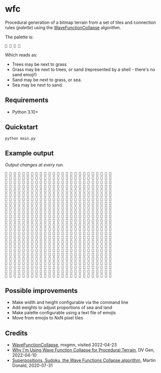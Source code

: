 # wfc

Procedural generation of a bitmap terrain from a set of tiles and connection rules (_palette_) using the [WaveFunctionCollapse](https://github.com/mxgmn/WaveFunctionCollapse) algorithm.

The palette is:

```
🌳 🌿 🐚 🌊
```

Which reads as:

* Trees may be next to grass
* Grass may be next to trees, or sand (represented by a shell - there's no sand emoji!)
* Sand may be next to grass, or sea.
* Sea may be next to sand.

## Requirements

- Python 3.10+

## Quickstart

```
python main.py
```

## Example output

_Output changes at every run._

```
🌿 🐚 🌊 🌊 🐚 🐚 🐚 🐚 🌿 🌿 🌿 🐚 🌊 🐚 🐚 🌊 🐚 🌿 🐚 🐚 🐚 🐚 🌊 🌊 🐚 
🐚 🐚 🐚 🐚 🌿 🐚 🌿 🌿 🌳 🌿 🐚 🌊 🐚 🌿 🐚 🌊 🐚 🌿 🐚 🐚 🌊 🌊 🌊 🐚 🐚 
🐚 🐚 🌿 🌿 🌿 🌿 🌳 🌿 🌿 🐚 🐚 🐚 🌿 🐚 🌿 🐚 🐚 🐚 🌿 🐚 🌊 🌊 🌊 🐚 🌿 
🐚 🌿 🌿 🌳 🌿 🌳 🌳 🌳 🌿 🌿 🌿 🌿 🌿 🐚 🐚 🌊 🐚 🐚 🐚 🌿 🐚 🐚 🐚 🌿 🌿 
🌿 🐚 🌿 🌳 🌿 🌳 🌿 🌳 🌳 🌳 🌳 🌿 🌳 🌿 🐚 🐚 🐚 🌊 🐚 🐚 🌊 🌊 🐚 🌿 🌿 
🌿 🌿 🐚 🌿 🌿 🌳 🌳 🌳 🌿 🌳 🌳 🌳 🌳 🌿 🐚 🌊 🌊 🌊 🐚 🐚 🌊 🌊 🐚 🌿 🌳 
🌿 🌳 🌿 🌳 🌳 🌳 🌳 🌳 🌿 🌿 🌳 🌳 🌳 🌳 🌿 🐚 🐚 🐚 🌊 🐚 🌊 🐚 🌿 🌿 🌳 
🌳 🌳 🌳 🌿 🌳 🌿 🌳 🌿 🌿 🐚 🌿 🌳 🌳 🌿 🌿 🐚 🌊 🐚 🌊 🌊 🐚 🌊 🐚 🌿 🌳 
🌿 🌳 🌿 🌳 🌳 🌳 🌿 🐚 🌿 🐚 🌿 🌿 🌿 🌿 🐚 🐚 🌊 🌊 🐚 🐚 🌊 🌊 🐚 🌿 🌳 
🌳 🌳 🌳 🌳 🌿 🌳 🌳 🌿 🌿 🐚 🐚 🐚 🐚 🐚 🐚 🌊 🌊 🐚 🐚 🌊 🐚 🌊 🐚 🌿 🌳 
🌳 🌳 🌿 🌿 🌿 🌳 🌿 🐚 🐚 🐚 🐚 🌿 🐚 🌊 🌊 🌊 🌊 🐚 🌊 🐚 🐚 🐚 🌿 🌿 🌳 
🌳 🌿 🌳 🌳 🌿 🌳 🌿 🐚 🌿 🌿 🐚 🐚 🌿 🐚 🐚 🌊 🐚 🐚 🐚 🌊 🌊 🐚 🌿 🌿 🌳 
🌿 🌿 🌳 🌳 🌳 🌿 🌿 🐚 🌿 🌿 🌿 🌿 🐚 🐚 🌿 🐚 🌊 🐚 🌊 🐚 🌊 🐚 🐚 🌿 🌳 
🌳 🌳 🌳 🌳 🌿 🐚 🐚 🐚 🌿 🌿 🌿 🐚 🌿 🐚 🌿 🐚 🌊 🌊 🌊 🐚 🐚 🌊 🐚 🌿 🌿 
🌳 🌳 🌳 🌿 🌿 🌿 🐚 🌊 🐚 🐚 🐚 🌿 🌳 🌿 🌿 🌿 🐚 🌊 🐚 🌿 🐚 🐚 🐚 🐚 🐚 
🌳 🌿 🌿 🐚 🐚 🐚 🌊 🌊 🌊 🐚 🐚 🌿 🌿 🐚 🐚 🐚 🐚 🌊 🌊 🐚 🌊 🌊 🌊 🌊 🌊 
🌿 🐚 🌿 🌿 🐚 🐚 🌊 🐚 🐚 🐚 🌿 🌿 🐚 🌊 🌊 🐚 🌊 🌊 🐚 🐚 🐚 🐚 🌊 🐚 🐚 
🌿 🐚 🐚 🌿 🌿 🐚 🐚 🌿 🐚 🐚 🌿 🐚 🌿 🐚 🌊 🌊 🌊 🌊 🌊 🐚 🐚 🌊 🌊 🌊 🌊 
🐚 🐚 🌊 🐚 🌿 🌿 🐚 🐚 🐚 🌿 🌿 🐚 🐚 🐚 🌊 🌊 🐚 🐚 🐚 🌿 🌿 🐚 🌊 🐚 🐚 
🌊 🌊 🌊 🐚 🌿 🐚 🐚 🌿 🌿 🌿 🐚 🌊 🌊 🌊 🌊 🐚 🌿 🌿 🌿 🌳 🌿 🌿 🐚 🌿 🐚 
🌊 🌊 🐚 🐚 🐚 🌿 🐚 🌿 🌳 🌿 🐚 🌊 🌊 🐚 🐚 🌿 🌳 🌳 🌿 🌿 🌳 🌿 🐚 🌿 🌿 
🐚 🌊 🐚 🌿 🌿 🌿 🌿 🌿 🌳 🌳 🌿 🐚 🐚 🐚 🐚 🐚 🌿 🌿 🌿 🌿 🌿 🌿 🐚 🌿 🌳 
🐚 🌊 🌊 🐚 🌿 🌳 🌿 🌳 🌿 🌿 🐚 🐚 🌿 🐚 🌊 🐚 🌿 🐚 🌿 🌿 🌳 🌿 🐚 🐚 🌿 
🐚 🌊 🐚 🌿 🌳 🌿 🌿 🌿 🌳 🌳 🌿 🌿 🐚 🐚 🌊 🐚 🌿 🐚 🐚 🌿 🌿 🌳 🌿 🌿 🐚 
🐚 🐚 🐚 🌿 🌳 🌿 🌳 🌳 🌿 🌳 🌳 🌳 🌿 🌿 🐚 🌊 🐚 🌿 🐚 🌿 🌳 🌳 🌿 🐚 🌊
```

## Possible improvements

- Make width and height configurable via the command line
- Add weights to adjust proportions of sea and land
- Make palette configurable using a text file of emojis
- Move from emojis to NxN pixel tiles

## Credits

- [WaveFunctionCollapse](https://github.com/mxgmn/WaveFunctionCollapse), mxgmn, visited 2022-04-23
- [Why I'm Using Wave Function Collapse for Procedural Terrain](https://www.youtube.com/watch?v=20KHNA9jTsE), DV Gen, 2022-04-10
- [Superpositions, Sudoku, the Wave Functions Collapse algorithm](https://www.youtube.com/watch?v=2SuvO4Gi7uY), Martin Donald, 2020-07-31
